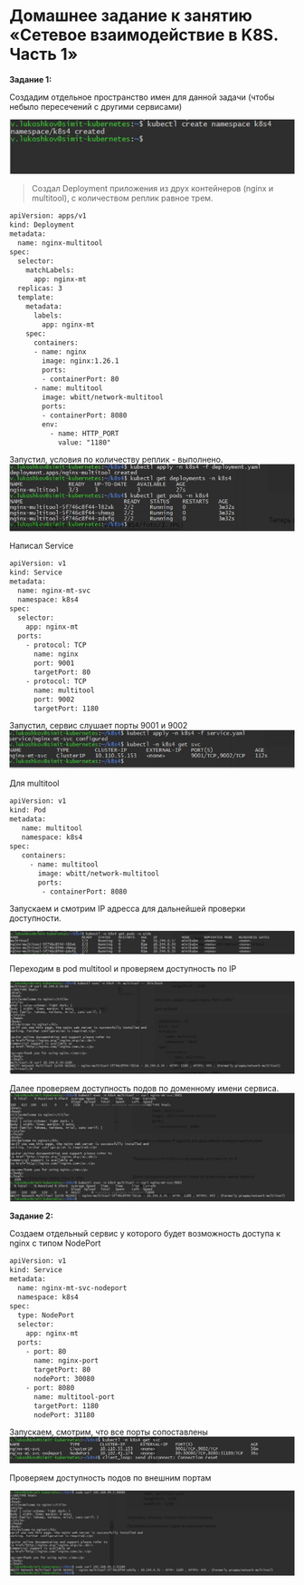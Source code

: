 # Домашнее задание к занятию «Сетевое взаимодействие в K8S. Часть 1»

**Задание 1:**

Создадим отдельное пространство имен для данной задачи (чтобы небыло пересечений с другими сервисами)

![](https://github.com/lukoshkovve/NetologyDevOps/blob/main/K8S4/foto/1.JPG)

>Создал Deployment приложения из друх контейнеров  (nginx и multitool), с количеством реплик равное трем.

```
apiVersion: apps/v1
kind: Deployment
metadata:
  name: nginx-multitool
spec:
  selector:
    matchLabels:
      app: nginx-mt
  replicas: 3
  template:
    metadata:
      labels:
        app: nginx-mt
    spec:
      containers:
      - name: nginx
        image: nginx:1.26.1
        ports:
        - containerPort: 80
      - name: multitool
        image: wbitt/network-multitool
        ports:
        - containerPort: 8080
        env: 
          - name: HTTP_PORT
            value: "1180"
```
Запустил, условия по количеству реплик - выполнено.
![](https://github.com/lukoshkovve/NetologyDevOps/blob/main/K8S4/foto/2.JPG)

Написал Service

```
apiVersion: v1
kind: Service
metadata:
  name: nginx-mt-svc
  namespace: k8s4
spec:
  selector:
    app: nginx-mt
  ports:
    - protocol: TCP
      name: nginx
      port: 9001
      targetPort: 80    
    - protocol: TCP
      name: multitool
      port: 9002
      targetPort: 1180
```
Запустил, сервис слушает порты 9001 и 9002
![](https://github.com/lukoshkovve/NetologyDevOps/blob/main/K8S4/foto/3.JPG)

Для multitool
```
apiVersion: v1
kind: Pod
metadata:
   name: multitool
   namespace: k8s4
spec:
   containers:
     - name: multitool
       image: wbitt/network-multitool
       ports:
        - containerPort: 8080
```
Запускаем и смотрим IP адресса для дальнейшей проверки доступности.

![](https://github.com/lukoshkovve/NetologyDevOps/blob/main/K8S4/foto/4.JPG)

Переходим в pod multitool и проверяем доступность по IP

![](https://github.com/lukoshkovve/NetologyDevOps/blob/main/K8S4/foto/5.JPG)

Далее проверяем доступность подов по доменному имени сервиса.
![](https://github.com/lukoshkovve/NetologyDevOps/blob/main/K8S4/foto/6.JPG)

**Задание 2:**

Создаем отдельный сервис у которого будет возможность доступа к nginx с типом NodePort

```
apiVersion: v1
kind: Service
metadata:
  name: nginx-mt-svc-nodeport
  namespace: k8s4
spec:
  type: NodePort
  selector:
    app: nginx-mt
  ports:
    - port: 80
      name: nginx-port
      targetPort: 80
      nodePort: 30080
    - port: 8080
      name: multitool-port
      targetPort: 1180
      nodePort: 31180
```
Запускаем, смотрим, что все порты сопоставлены
![](https://github.com/lukoshkovve/NetologyDevOps/blob/main/K8S4/foto/7.JPG)

Проверяем доступность подов по внешним портам

![](https://github.com/lukoshkovve/NetologyDevOps/blob/main/K8S4/foto/8.JPG)